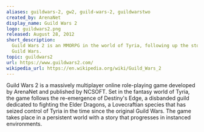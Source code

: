 ```yaml
---
aliases: guildwars-2, gw2, guild-wars-2, guildwarstwo
created_by: ArenaNet
display_name: Guild Wars 2
logo: guildwars2.png
released: August 28, 2012
short_description:
  Guild Wars 2 is an MMORPG in the world of Tyria, following up the story from
  Guild Wars.
topic: guildwars2
url: https://www.guildwars2.com/
wikipedia_url: https://en.wikipedia.org/wiki/Guild_Wars_2
---
```


Guild Wars 2 is a massively multiplayer online role-playing game developed by
ArenaNet and published by NCSOFT. Set in the fantasy world of Tyria, the game
follows the re-emergence of Destiny's Edge, a disbanded guild dedicated to
fighting the Elder Dragons, a Lovecraftian species that has seized control of
Tyria in the time since the original Guild Wars. The game takes place in a
persistent world with a story that progresses in instanced environments.
